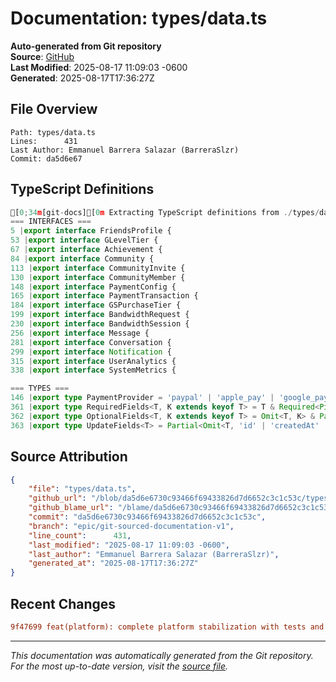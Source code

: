 # Documentation: types/data.ts

**Auto-generated from Git repository**  
**Source**: [GitHub](/blob/da5d6e6730c93466f69433826d7d6652c3c1c53c/types/data.ts)  
**Last Modified**: 2025-08-17 11:09:03 -0600  
**Generated**: 2025-08-17T17:36:27Z

## File Overview

```
Path: types/data.ts
Lines:      431
Last Author: Emmanuel Barrera Salazar (BarreraSlzr)
Commit: da5d6e67
```

## TypeScript Definitions

```typescript
[0;34m[git-docs][0m Extracting TypeScript definitions from ./types/data.ts
=== INTERFACES ===
5 |export interface FriendsProfile {
53 |export interface GLevelTier {
67 |export interface Achievement {
84 |export interface Community {
113 |export interface CommunityInvite {
130 |export interface CommunityMember {
148 |export interface PaymentConfig {
165 |export interface PaymentTransaction {
184 |export interface GSPurchaseTier {
199 |export interface BandwidthRequest {
230 |export interface BandwidthSession {
256 |export interface Message {
281 |export interface Conversation {
299 |export interface Notification {
315 |export interface UserAnalytics {
338 |export interface SystemMetrics {

=== TYPES ===
146 |export type PaymentProvider = 'paypal' | 'apple_pay' | 'google_pay' | 'stripe' | 'mercado_pago' | 'oxxo' | 'gumroad' | 'revenuecat' | 'polar' | 'lemonsqueezy' | 'slash'
361 |export type RequiredFields<T, K extends keyof T> = T & Required<Pick<T, K>>
362 |export type OptionalFields<T, K extends keyof T> = Omit<T, K> & Partial<Pick<T, K>>
363 |export type UpdateFields<T> = Partial<Omit<T, 'id' | 'createdAt' | 'updatedAt'>>
```

## Source Attribution

```json
{
    "file": "types/data.ts",
    "github_url": "/blob/da5d6e6730c93466f69433826d7d6652c3c1c53c/types/data.ts",
    "github_blame_url": "/blame/da5d6e6730c93466f69433826d7d6652c3c1c53c/types/data.ts",
    "commit": "da5d6e6730c93466f69433826d7d6652c3c1c53c",
    "branch": "epic/git-sourced-documentation-v1",
    "line_count":      431,
    "last_modified": "2025-08-17 11:09:03 -0600",
    "last_author": "Emmanuel Barrera Salazar (BarreraSlzr)",
    "generated_at": "2025-08-17T17:36:27Z"
}
```

## Recent Changes

```diff
9f47699 feat(platform): complete platform stabilization with tests and documentation
```

---
*This documentation was automatically generated from the Git repository. 
For the most up-to-date version, visit the [source file](/blob/da5d6e6730c93466f69433826d7d6652c3c1c53c/types/data.ts).*
